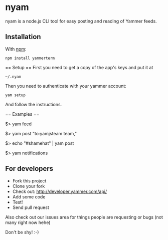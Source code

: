 nyam
=====

nyam is a node.js CLI tool for easy posting and reading of Yammer feeds. 

Installation
------------

With [npm](http://github.com/isaacs/npm):

    npm install yammerterm

== Setup ==
First you need to get a copy of the app's keys and put it at

    ~/.nyam

Then you need to authenticate with your yammer account:

    yam setup

And follow the instructions.


== Examples ==

$> yam feed

$> yam post "to:yamjsteam team,"

$> echo "#shamehat" | yam post

$> yam notifications



For developers
-------------------------------------

  * Fork this project
  * Clone your fork
  * Check out: http://developer.yammer.com/api/
  * Add some code
  * Test!
  * Send pull request

Also check out our issues area for things people are requesting or bugs (not many right now hehe) 

Don't be shy! :-)



